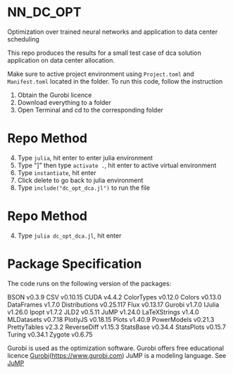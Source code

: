 # NN_DC_OPT
Optimization over trained neural networks and application to data center scheduling

This repo produces the results for a small test case of dca solution application on data center allocation.

Make sure to active project environment using `Project.toml` and `Manifest.toml` located in the folder.
To run this code, follow the instruction

1. Obtain the Gurobi licence
2. Download everything to a folder
3. Open Terminal and cd to the corresponding folder

# Repo Method
4. Type `julia`, hit enter to enter julia environment
5. Type "]" then type `activate .`, hit enter to active virtual environment
6. Type `instantiate`, hit enter
7. Click delete to go back to julia environment
8. Type `include("dc_opt_dca.jl")` to run the file

# Repo Method
4. Type `julia dc_opt_dca.jl`, hit enter


# Package Specification

The code runs on the following version of the packages:

BSON v0.3.9
CSV v0.10.15
CUDA v4.4.2
ColorTypes v0.12.0
Colors v0.13.0
DataFrames v1.7.0
Distributions v0.25.117
Flux v0.13.17
Gurobi v1.7.0
IJulia v1.26.0
Ipopt v1.7.2
JLD2 v0.5.11
JuMP v1.24.0
LaTeXStrings v1.4.0
MLDatasets v0.7.18
PlotlyJS v0.18.15
Plots v1.40.9
PowerModels v0.21.3
PrettyTables v2.3.2
ReverseDiff v1.15.3
StatsBase v0.34.4
StatsPlots v0.15.7
Turing v0.34.1
Zygote v0.6.75


Gurobi is used as the optimization software. Gurobi offers free educational licence [Gurobi](URL)(https://www.gurobi.com)
JuMP is a modeling language. See [JuMP](https://github.com/jump-dev/JuMP.jl)
